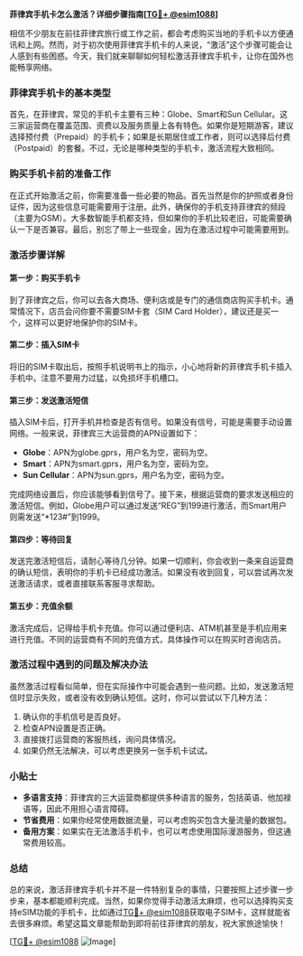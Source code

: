 **菲律宾手机卡怎么激活？详细步骤指南[[TG💪+ @esim1088](https://t.me/s/esim1088)]**

相信不少朋友在前往菲律宾旅行或工作之前，都会考虑购买当地的手机卡以方便通讯和上网。然而，对于初次使用菲律宾手机卡的人来说，“激活”这个步骤可能会让人感到有些困惑。今天，我们就来聊聊如何轻松激活菲律宾手机卡，让你在国外也能畅享网络。

### 菲律宾手机卡的基本类型

首先，在菲律宾，常见的手机卡主要有三种：Globe、Smart和Sun Cellular。这三家运营商在覆盖范围、资费以及服务质量上各有特色。如果你是短期游客，建议选择预付费（Prepaid）的手机卡；如果是长期居住或工作者，则可以选择后付费（Postpaid）的套餐。不过，无论是哪种类型的手机卡，激活流程大致相同。

### 购买手机卡前的准备工作

在正式开始激活之前，你需要准备一些必要的物品。首先当然是你的护照或者身份证件，因为这些信息可能需要用于注册。此外，确保你的手机支持菲律宾的频段（主要为GSM）。大多数智能手机都支持，但如果你的手机比较老旧，可能需要确认一下是否兼容。最后，别忘了带上一些现金，因为在激活过程中可能需要用到。

### 激活步骤详解

#### 第一步：购买手机卡

到了菲律宾之后，你可以去各大商场、便利店或是专门的通信商店购买手机卡。通常情况下，店员会问你要不需要SIM卡套（SIM Card Holder），建议还是买一个，这样可以更好地保护你的SIM卡。

#### 第二步：插入SIM卡

将旧的SIM卡取出后，按照手机说明书上的指示，小心地将新的菲律宾手机卡插入手机中。注意不要用力过猛，以免损坏手机槽口。

#### 第三步：发送激活短信

插入SIM卡后，打开手机并检查是否有信号。如果没有信号，可能是需要手动设置网络。一般来说，菲律宾三大运营商的APN设置如下：

- **Globe**：APN为globe.gprs，用户名为空，密码为空。
- **Smart**：APN为smart.gprs，用户名为空，密码为空。
- **Sun Cellular**：APN为sun.gprs，用户名为空，密码为空。

完成网络设置后，你应该能够看到信号了。接下来，根据运营商的要求发送相应的激活短信。例如，Globe用户可以通过发送“REG”到199进行激活，而Smart用户则需发送“*123#”到1999。

#### 第四步：等待回复

发送完激活短信后，请耐心等待几分钟。如果一切顺利，你会收到一条来自运营商的确认短信，表明你的手机卡已经成功激活。如果没有收到回复，可以尝试再次发送激活请求，或者直接联系客服寻求帮助。

#### 第五步：充值余额

激活完成后，记得给手机卡充值。你可以通过便利店、ATM机甚至是手机应用来进行充值。不同的运营商有不同的充值方式，具体操作可以在购买时咨询店员。

### 激活过程中遇到的问题及解决办法

虽然激活过程看似简单，但在实际操作中可能会遇到一些问题。比如，发送激活短信时显示失败，或者没有收到确认短信。这时，你可以尝试以下几种方法：

1. 确认你的手机信号是否良好。
2. 检查APN设置是否正确。
3. 直接拨打运营商的客服热线，询问具体情况。
4. 如果仍然无法解决，可以考虑更换另一张手机卡试试。

### 小贴士

- **多语言支持**：菲律宾的三大运营商都提供多种语言的服务，包括英语、他加禄语等，因此不用担心语言障碍。
- **节省费用**：如果你经常使用数据流量，可以考虑购买包含大量流量的数据包。
- **备用方案**：如果实在无法激活手机卡，也可以考虑使用国际漫游服务，但这通常费用较高。

### 总结

总的来说，激活菲律宾手机卡并不是一件特别复杂的事情，只要按照上述步骤一步步来，基本都能顺利完成。当然，如果你觉得手动激活太麻烦，也可以选择购买支持eSIM功能的手机卡，比如通过[TG💪+ @esim1088](https://t.me/s/esim1088)获取电子SIM卡，这样就能省去很多麻烦。希望这篇文章能帮助到即将前往菲律宾的朋友，祝大家旅途愉快！

[[TG💪+ @esim1088](https://t.me/s/esim1088) ![Image](https://i.postimg.cc/4NQfJmqS/Snipaste-2025-05-13-00-14-12.png)]